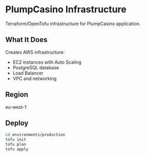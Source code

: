 # PlumpCasino Infrastructure

Terraform/OpenTofu infrastructure for PlumpCasino application.

## What It Does

Creates AWS infrastructure:
- EC2 instances with Auto Scaling
- PostgreSQL database
- Load Balancer
- VPC and networking

## Region

eu-west-1

## Deploy
```bash
cd environments/production
tofu init
tofu plan
tofu apply
